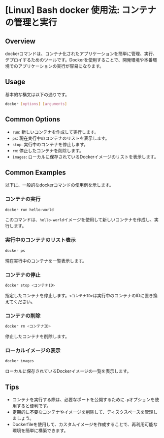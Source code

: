 # [Linux] Bash docker 使用法: コンテナの管理と実行

## Overview
dockerコマンドは、コンテナ化されたアプリケーションを簡単に管理、実行、デプロイするためのツールです。Dockerを使用することで、開発環境や本番環境でのアプリケーションの実行が容易になります。

## Usage
基本的な構文は以下の通りです。

```bash
docker [options] [arguments]
```

## Common Options
- `run`: 新しいコンテナを作成して実行します。
- `ps`: 現在実行中のコンテナのリストを表示します。
- `stop`: 実行中のコンテナを停止します。
- `rm`: 停止したコンテナを削除します。
- `images`: ローカルに保存されているDockerイメージのリストを表示します。

## Common Examples
以下に、一般的なdockerコマンドの使用例を示します。

### コンテナの実行
```bash
docker run hello-world
```
このコマンドは、`hello-world`イメージを使用して新しいコンテナを作成し、実行します。

### 実行中のコンテナのリスト表示
```bash
docker ps
```
現在実行中のコンテナを一覧表示します。

### コンテナの停止
```bash
docker stop <コンテナID>
```
指定したコンテナを停止します。`<コンテナID>`は実行中のコンテナのIDに置き換えてください。

### コンテナの削除
```bash
docker rm <コンテナID>
```
停止したコンテナを削除します。

### ローカルイメージの表示
```bash
docker images
```
ローカルに保存されているDockerイメージの一覧を表示します。

## Tips
- コンテナを実行する際は、必要なポートを公開するために`-p`オプションを使用すると便利です。
- 定期的に不要なコンテナやイメージを削除して、ディスクスペースを管理しましょう。
- Dockerfileを使用して、カスタムイメージを作成することで、再利用可能な環境を簡単に構築できます。